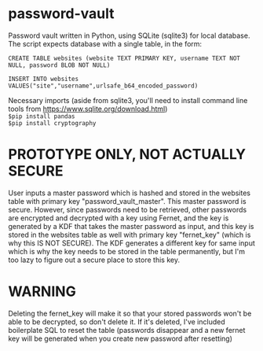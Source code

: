 
# password-vault
Password vault written in Python, using SQLite (sqlite3) for local database.
The script expects database with a single table, in the form:

`CREATE TABLE websites (website TEXT PRIMARY KEY, username TEXT NOT NULL, password BLOB NOT NULL)`

`INSERT INTO websites VALUES("site","username",urlsafe_b64_encoded_password)`


Necessary imports (aside from sqlite3, you'll need to install command line tools from https://www.sqlite.org/download.html)\
`$pip install pandas`\
`$pip install cryptography`

# PROTOTYPE ONLY, NOT ACTUALLY SECURE
User inputs a master password which is hashed and stored in the websites table with primary key "password_vault_master". This master password is secure. However, since passwords need to be retrieved, other passwords are encrypted and decrypted with a key using Fernet, and the key is generated by a KDF that takes the master password as input, and this key is stored in the websites table as well with primary key "fernet_key" (which is why this IS NOT SECURE).
The KDF generates a different key for same input which is why the key needs to be stored in the table permanently, but I'm too lazy to figure out a secure place to store this key.

# WARNING
Deleting the fernet_key will make it so that your stored passwords won't be able to be decrypted, so don't delete it. If it's deleted, I've included boilerplate SQL to reset the table (passwords disappear and a new fernet key will be generated when you create new password after resetting)
